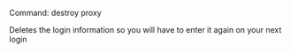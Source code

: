 Command:	destroy proxy 

Deletes the login information so you will have to enter it again on your next login

